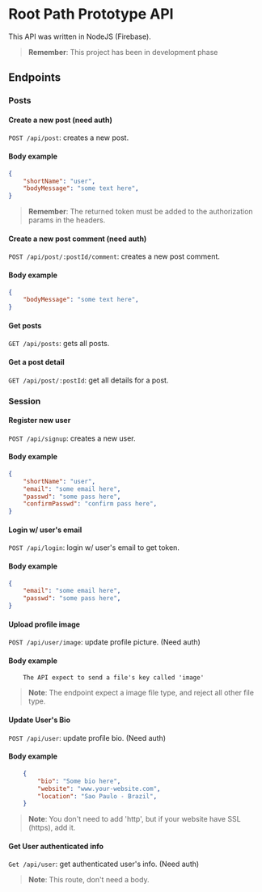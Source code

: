 # Root Path Prototype API

This API was written in NodeJS (Firebase).

> **Remember**: This project has been in development phase

## Endpoints

### Posts

#### Create a new post (need auth)

`POST /api/post`: creates a new post.

#### Body example

```JSON
{
    "shortName": "user",
    "bodyMessage": "some text here",
}
```

> **Remember**: The returned token must be added to the authorization params in the headers.

#### Create a new post comment (need auth)

`POST /api/post/:postId/comment`: creates a new post comment.

#### Body example

```JSON
{
    "bodyMessage": "some text here",
}
```

#### Get posts

`GET /api/posts`: gets all posts.

#### Get a post detail

`GET /api/post/:postId`: get all details for a post.

### Session

#### Register new user

`POST /api/signup`: creates a new user.

#### Body example

```JSON
{
    "shortName": "user",
    "email": "some email here",
    "passwd": "some pass here",
    "confirmPasswd": "confirm pass here",
}
```

#### Login w/ user's email

`POST /api/login`: login w/ user's email to get token.

#### Body example

```JSON
{
    "email": "some email here",
    "passwd": "some pass here",
}
```

#### Upload profile image

`POST /api/user/image`: update profile picture. (Need auth)

#### Body example

```form-data
    The API expect to send a file's key called 'image'
```

> **Note**: The endpoint expect a image file type, and reject all other file type.

#### Update User's Bio

`POST /api/user`: update profile bio. (Need auth)

#### Body example

```json
    {
        "bio": "Some bio here",
        "website": "www.your-website.com",
        "location": "Sao Paulo - Brazil",
    }
```

> **Note**: You don't need to add 'http', but if your website have SSL (https), add it.

#### Get User authenticated info

`Get /api/user`: get authenticated user's info. (Need auth)

> **Note**: This route, don't need a body.
